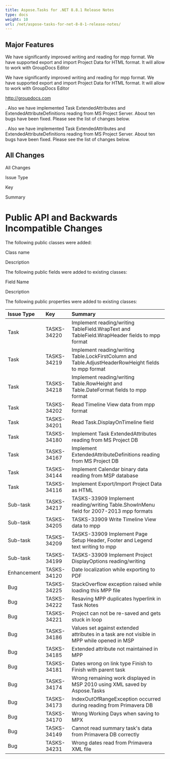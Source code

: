 ```yaml
---
title: Aspose.Tasks for .NET 8.8.1 Release Notes
type: docs
weight: 10
url: /net/aspose-tasks-for-net-8-8-1-release-notes/
---
```


## **Major Features**
We have significantly improved writing and reading for mpp format. We
have supported export and import Project Data for HTML format. It will 
allow to work with GroupDocs Editor 

We have significantly improved writing and reading for mpp format. We
have supported export and import Project Data for HTML format. It will 
allow to work with GroupDocs Editor

<http://groupdocs.com>

.
Also we have implemented Task ExtendedAttributes and 
ExtendedAttributeDefinitions reading from MS Project Server. About ten 
bugs have been fixed. Please see the list of changes below. 

.
Also we have implemented Task ExtendedAttributes and 
ExtendedAttributeDefinitions reading from MS Project Server. About ten 
bugs have been fixed. Please see the list of changes below.
## **All Changes**
All Changes

Issue Type

Key

Summary
# **Public API and Backwards Incompatible Changes**
The following public classes were added:

Class name

Description

The following public fields were added to existing classes:

Field Name

Description

The following public properties were added to existing classes:

|**Issue Type** |**Key** |**Summary** |
| :- | :- | :- |
|Task |TASKS-34220 |Implement reading/writing TableField.WrapText and TableField.WrapHeader fields to mpp format |
|Task |TASKS-34219 |Implement reading/writing Table.LockFirstColumn and Table.AdjustHeaderRowHeight fields to mpp format |
|Task |TASKS-34218 |Implement reading/writing Table.RowHeight and Table.DateFormat fields to mpp format |
|Task |TASKS-34202 |Read Timeline View data from mpp format |
|Task |TASKS-34201 |Read Task.DisplayOnTimeline field |
|Task |TASKS-34180 |Implement Task ExtendedAttributes reading from MS Project DB |
|Task |TASKS-34167 |Implement ExtendedAttributeDefinitions reading from MS Project DB |
|Task |TASKS-34144 |Implement Calendar binary data reading from MSP database |
|Task |TASKS-34116 |Implement Export/Import Project Data as HTML |
|Sub-task |TASKS-34217 |TASKS-33909 Implement reading/writing Table.ShowInMenu field for 2007-2013 mpp formats |
|Sub-task |TASKS-34205 |TASKS-33909 Write Timeline View data to mpp |
|Sub-task |TASKS-34209 |TASKS-33909 Implement Page Setup Header, Footer and Legend text writing to mpp |
|Sub-task |TASKS-34199 |TASKS-33909 Implement Project DisplayOptions reading/writing |
|Enhancement |TASKS-34120 |Date localization while exporting to PDF |
|Bug |TASKS-34225 |StackOverflow exception raised while loading this MPP file |
|Bug |TASKS-34222 |Resaving MPP duplicates hyperlink in Task Notes |
|Bug |TASKS-34221 |Project can not be re-saved and gets stuck in loop |
|Bug |TASKS-34186 |Values set against extended attributes in a task are not visible in MPP while opened in MSP |
|Bug |TASKS-34185 |Extended attribute not maintained in MPP |
|Bug |TASKS-34181 |Dates wrong on link type Finish to Finish with parent task |
|Bug |TASKS-34174 |Wrong remaining work displayed in MSP 2010 using XML saved by Aspose.Tasks |
|Bug |TASKS-34173 |IndexOutOfRangeException occurred during reading from Primavera DB |
|Bug |TASKS-34170 |Wrong Working Days when saving to MPX |
|Bug |TASKS-34149 |Cannot read summary task's data from Primavera DB correctly |
|Bug |TASKS-34231 |Wrong dates read from Primavera XML file |

